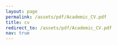 ```yaml
---
layout: page
permalink: /assets/pdf/Academic_CV.pdf
title: cv
redirect_to: /assets/pdf/Academic_CV.pdf
nav: true
---
```

<a href="/assets/pdf/Academic_CV.pdf" target="_blank"></a>
